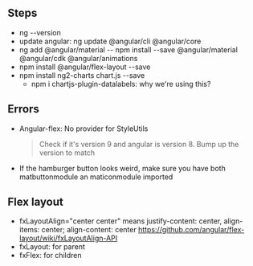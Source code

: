 ## Steps
- ng --version
- update angular: ng update @angular/cli @angular/core
- ng add @angular/material
-- npm install --save @angular/material @angular/cdk @angular/animations
- npm install @angular/flex-layout --save
- npm install ng2-charts chart.js --save
  - npm i chartjs-plugin-datalabels: why we're using this?


## Errors
- Angular-flex: No provider for StyleUtils
  > Check if it's version 9 and angular is version 8.  Bump up the version to match
- If the hamburger button looks weird, make sure you have both matbuttonmodule an maticonmodule imported

## Flex layout
- fxLayoutAlign="center center" means justify-content: center, align-items: center; align-content: center
  https://github.com/angular/flex-layout/wiki/fxLayoutAlign-API
- fxLayout: for parent
- fxFlex: for children